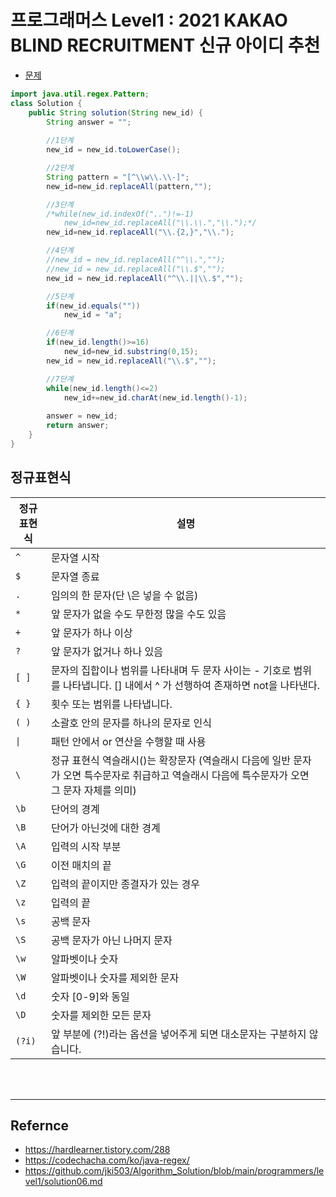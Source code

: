 # 프로그래머스 Level1 : 2021 KAKAO BLIND RECRUITMENT 신규 아이디 추천



- [문제](https://programmers.co.kr/learn/courses/30/lessons/72410)

```java
import java.util.regex.Pattern;
class Solution {
    public String solution(String new_id) {
        String answer = "";
        
        //1단계
        new_id = new_id.toLowerCase();

        //2단계 
        String pattern = "[^\\w\\.\\-]";
        new_id=new_id.replaceAll(pattern,"");    

        //3단계         
        /*while(new_id.indexOf("..")!=-1)
            new_id=new_id.replaceAll("\\.\\.","\\.");*/               
        new_id=new_id.replaceAll("\\.{2,}","\\.");    

        //4단계
        //new_id = new_id.replaceAll("^\\.","");
        //new_id = new_id.replaceAll("\\.$","");
        new_id = new_id.replaceAll("^\\.||\\.$",""); 

        //5단계 
        if(new_id.equals(""))
            new_id = "a";

        //6단계 
        if(new_id.length()>=16)
            new_id=new_id.substring(0,15);
        new_id = new_id.replaceAll("\\.$","");

        //7단계       
        while(new_id.length()<=2)
            new_id+=new_id.charAt(new_id.length()-1);
            
        answer = new_id;
        return answer;
    }
}
```

## 정규표현식
|정규표현식| 설명|
|---|---|
|`^`   |문자열 시작|
|`$`   |문자열 종료|
|`.`   |임의의 한 문자(단 \은 넣을 수 없음)|
|`*`   |앞 문자가 없을 수도 무한정 많을 수도 있음|
|`+`   |앞 문자가 하나 이상|
|`?`   |앞 문자가 없거나 하나 있음|
|`[ ]` |문자의 집합이나 범위를 나타내며 두 문자 사이는 - 기호로 범위를 나타냅니다. [] 내에서 ^ 가 선행하여 존재하면 not을 나타낸다.|
|`{ }` |횟수 또는 범위를 나타냅니다.|
|`( )` |소괄호 안의 문자를 하나의 문자로 인식|
|`\|`   |패턴 안에서 or 연산을 수행할 때 사용|
|`\`	|정규 표현식 역슬래시(\)는 확장문자 (역슬래시 다음에 일반 문자가 오면 특수문자로 취급하고 역슬래시 다음에 특수문자가 오면 그 문자 자체를 의미)|
|`\b`	|단어의 경계|
|`\B`	|단어가 아닌것에 대한 경계|
|`\A`	|입력의 시작 부분|
|`\G`	|이전 매치의 끝|
|`\Z`	|입력의 끝이지만 종결자가 있는 경우|
|`\z`	|입력의 끝|
|`\s`	|공백 문자|
|`\S`	|공백 문자가 아닌 나머지 문자|
|`\w`	|알파벳이나 숫자|
|`\W`	|알파벳이나 숫자를 제외한 문자|
|`\d`	|숫자 [0-9]와 동일|
|`\D`	|숫자를 제외한 모든 문자|
|`(?i)`	|앞 부분에 (?!)라는 옵션을 넣어주게 되면 대소문자는 구분하지 않습니다.|


<br>
<br>

- - -
## Refernce
- <https://hardlearner.tistory.com/288>
- <https://codechacha.com/ko/java-regex/>
- <https://github.com/jki503/Algorithm_Solution/blob/main/programmers/level1/solution06.md>
